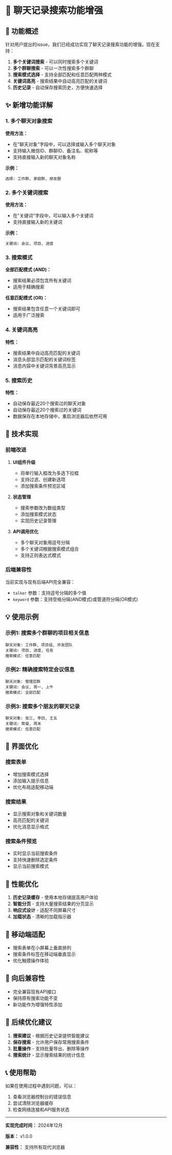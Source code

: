 # 📝 聊天记录搜索功能增强

## 🎯 功能概述

针对用户提出的issue，我们已经成功实现了聊天记录搜索功能的增强，现在支持：

1. **多个关键词搜索** - 可以同时搜索多个关键词
2. **多个群聊搜索** - 可以一次性搜索多个群聊
3. **搜索模式选择** - 支持全部匹配和任意匹配两种模式
4. **关键词高亮** - 搜索结果中自动高亮匹配的关键词
5. **历史记录** - 自动保存搜索历史，方便快速选择

## ✨ 新增功能详解

### 1. 多个聊天对象搜索

**使用方法：**
- 在"聊天对象"字段中，可以选择或输入多个聊天对象
- 支持输入微信ID、群聊ID、备注名、昵称等
- 支持直接输入新的聊天对象名称

**示例：**
```
选择: 工作群, 家庭群, 朋友圈
```

### 2. 多个关键词搜索

**使用方法：**
- 在"关键词"字段中，可以输入多个关键词
- 支持直接输入新的关键词

**示例：**
```
关键词: 会议, 项目, 进度
```

### 3. 搜索模式

**全部匹配模式 (AND)：**
- 搜索结果必须包含所有关键词
- 适用于精确搜索

**任意匹配模式 (OR)：**
- 搜索结果包含任意一个关键词即可
- 适用于广泛搜索

### 4. 关键词高亮

**特性：**
- 搜索结果中自动高亮匹配的关键词
- 消息头部显示匹配的关键词标签
- 消息内容中关键词背景高亮显示

### 5. 搜索历史

**特性：**
- 自动保存最近20个搜索过的聊天对象
- 自动保存最近20个搜索过的关键词
- 数据保存在本地存储中，重启浏览器后依然可用

## 🔧 技术实现

### 前端改进

1. **UI组件升级**
   - 将单行输入框改为多选下拉框
   - 支持过滤、创建新选项
   - 添加搜索条件预览区域

2. **状态管理**
   - 搜索参数改为数组类型
   - 添加搜索模式状态
   - 实现历史记录管理

3. **API调用优化**
   - 多个聊天对象用逗号分隔
   - 多个关键词根据搜索模式组合
   - 支持正则表达式模式

### 后端兼容性

当前实现与现有后端API完全兼容：
- `talker` 参数：支持逗号分隔的多个值
- `keyword` 参数：支持空格分隔(AND模式)或管道符分隔(OR模式)

## 💡 使用示例

### 示例1: 搜索多个群聊的项目相关信息

```
聊天对象: 工作群, 项目组, 开发团队
关键词: 项目, 进度, 任务
搜索模式: 任意匹配
```

### 示例2: 精确搜索特定会议信息

```
聊天对象: 管理层群
关键词: 会议, 周一, 上午
搜索模式: 全部匹配
```

### 示例3: 搜索多个朋友的聊天记录

```
聊天对象: 张三, 李四, 王五
关键词: 聚餐, 周末
搜索模式: 任意匹配
```

## 🎨 界面优化

### 搜索表单
- 增加搜索模式选择
- 添加输入提示信息
- 优化布局适配移动端

### 搜索结果
- 显示搜索对象和关键词数量
- 高亮匹配的关键词
- 优化消息显示格式

### 搜索条件预览
- 实时显示当前搜索条件
- 支持快速删除选定条件
- 显示当前搜索模式

## 🚀 性能优化

1. **历史记录缓存** - 使用本地存储提高用户体验
2. **智能分页** - 支持大量搜索结果的分页显示
3. **响应式设计** - 适配不同屏幕尺寸
4. **加载状态** - 清晰的加载指示器

## 📱 移动端适配

- 搜索表单在小屏幕上垂直排列
- 搜索条件标签在移动端垂直显示
- 优化触摸操作体验

## 🔄 向后兼容性

- 完全兼容现有API接口
- 保持原有搜索功能不变
- 新功能作为增强特性添加

## 🎯 后续优化建议

1. **搜索建议** - 根据历史记录提供智能建议
2. **保存搜索** - 允许用户保存常用搜索条件
3. **批量操作** - 支持批量导出、删除等操作
4. **搜索统计** - 显示搜索结果的统计信息

## 📞 使用帮助

如果在使用过程中遇到问题，可以：
1. 查看浏览器控制台的错误信息
2. 尝试清除浏览器缓存
3. 检查网络连接和API服务状态

---

**实现完成时间：** 2024年12月

**版本：** v1.0.0

**兼容性：** 支持所有现代浏览器 